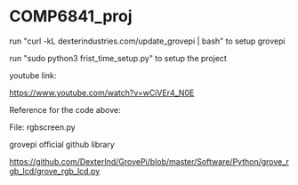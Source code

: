 # COMP6841_proj
run "curl -kL dexterindustries.com/update_grovepi | bash" to setup grovepi


run "sudo python3 frist_time_setup.py" to setup the project


youtube link:

https://www.youtube.com/watch?v=wCiVEr4_N0E



Reference for the code above:

File: rgbscreen.py

grovepi official github library

https://github.com/DexterInd/GrovePi/blob/master/Software/Python/grove_rgb_lcd/grove_rgb_lcd.py
